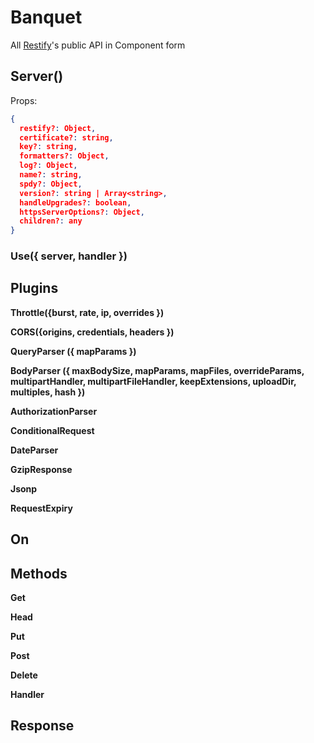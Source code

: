 # Banquet
All [Restify](http://restify.com/)'s public API in Component form
## Server()
Props:
```json
{
  restify?: Object,
  certificate?: string,
  key?: string,
  formatters?: Object,
  log?: Object,
  name?: string,
  spdy?: Object,
  version?: string | Array<string>,
  handleUpgrades?: boolean,
  httpsServerOptions?: Object,
  children?: any
}
```
### Use({ server, handler })
## Plugins
**Throttle({burst, rate, ip, overrides })**

**CORS({origins, credentials, headers })**

**QueryParser ({ mapParams })**

**BodyParser ({ maxBodySize, mapParams, mapFiles, overrideParams, multipartHandler, multipartFileHandler, keepExtensions, uploadDir, multiples, hash })**

**AuthorizationParser**

**ConditionalRequest**

**DateParser**

**GzipResponse**

**Jsonp**

**RequestExpiry**

## On
## Methods
**Get**

**Head**

**Put**

**Post**

**Delete**

**Handler**

## Response
